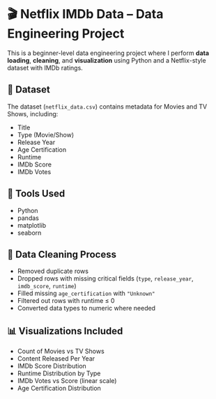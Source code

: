 # 🎬 Netflix IMDb Data – Data Engineering Project

This is a beginner-level data engineering project where I perform **data loading**, **cleaning**, and **visualization** using Python and a Netflix-style dataset with IMDb ratings.

## 📁 Dataset

The dataset (`netflix_data.csv`) contains metadata for Movies and TV Shows, including:

- Title
- Type (Movie/Show)
- Release Year
- Age Certification
- Runtime
- IMDb Score
- IMDb Votes

## 🔧 Tools Used

- Python
- pandas
- matplotlib
- seaborn

## 🧹 Data Cleaning Process

- Removed duplicate rows
- Dropped rows with missing critical fields (`type`, `release_year`, `imdb_score`, `runtime`)
- Filled missing `age_certification` with `"Unknown"`
- Filtered out rows with runtime ≤ 0
- Converted data types to numeric where needed

## 📊 Visualizations Included

- Count of Movies vs TV Shows
- Content Released Per Year
- IMDb Score Distribution
- Runtime Distribution by Type
- IMDb Votes vs Score (linear scale)
- Age Certification Distribution

